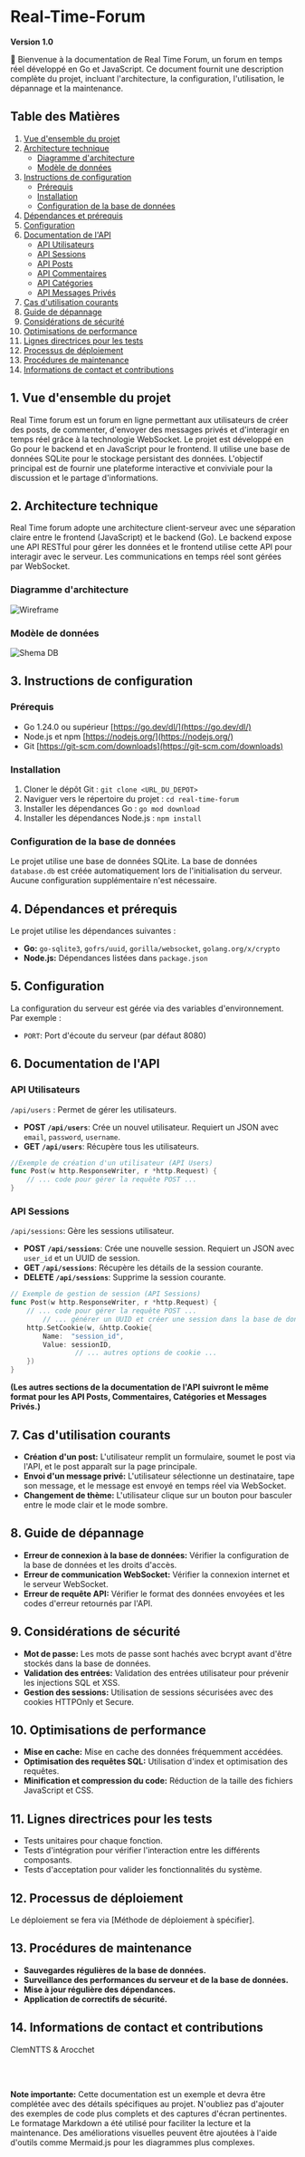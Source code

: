 # Real-Time-Forum

**Version 1.0**

👋 Bienvenue à la documentation de Real Time Forum, un forum en temps réel développé en Go et JavaScript. Ce document fournit une description complète du projet, incluant l'architecture, la configuration, l'utilisation, le dépannage et la maintenance.


## Table des Matières

1. [Vue d'ensemble du projet](#1-vue-densemble-du-projet)
2. [Architecture technique](#2-architecture-technique)
    * [Diagramme d'architecture](#diagramme-darchitecture)
    * [Modèle de données](#modèle-de-données)
3. [Instructions de configuration](#3-instructions-de-configuration)
    * [Prérequis](#prerequisites)
    * [Installation](#installation)
    * [Configuration de la base de données](#configuration-de-la-base-de-données)
4. [Dépendances et prérequis](#4-dépendances-et-préréquis)
5. [Configuration](#5-configuration)
6. [Documentation de l'API](#6-documentation-de-lapi)
    * [API Utilisateurs](#api-utilisateurs)
    * [API Sessions](#api-sessions)
    * [API Posts](#api-posts)
    * [API Commentaires](#api-commentaires)
    * [API Catégories](#api-catégories)
    * [API Messages Privés](#api-messages-privés)
7. [Cas d'utilisation courants](#7-cas-dutilisation-courants)
8. [Guide de dépannage](#8-guide-de-dépannage)
9. [Considérations de sécurité](#9-considérations-de-sécurité)
10. [Optimisations de performance](#10-optimisations-de-performance)
11. [Lignes directrices pour les tests](#11-lignes-directrices-pour-les-tests)
12. [Processus de déploiement](#12-processus-de-déploiement)
13. [Procédures de maintenance](#13-procédures-de-maintenance)
14. [Informations de contact et contributions](#14-informations-de-contact-et-contributions)


## 1. Vue d'ensemble du projet

Real Time forum est un forum en ligne permettant aux utilisateurs de créer des posts, de commenter, d'envoyer des messages privés et d'interagir en temps réel grâce à la technologie WebSocket.  Le projet est développé en Go pour le backend et en JavaScript pour le frontend. Il utilise une base de données SQLite pour le stockage persistant des données.  L'objectif principal est de fournir une plateforme interactive et conviviale pour la discussion et le partage d'informations.


## 2. Architecture technique

Real Time forum adopte une architecture client-serveur avec une séparation claire entre le frontend (JavaScript) et le backend (Go).  Le backend expose une API RESTful pour gérer les données et le frontend utilise cette API pour interagir avec le serveur.  Les communications en temps réel sont gérées par WebSocket.

### Diagramme d'architecture
![Wireframe](/assets/img/wireframe.png)

### Modèle de données
![Shema DB](/assets/img//DBshem.png)



## 3. Instructions de configuration

### Prérequis

* Go 1.24.0 ou supérieur [https://go.dev/dl/](https://go.dev/dl/)
* Node.js et npm [https://nodejs.org/](https://nodejs.org/)
* Git [https://git-scm.com/downloads](https://git-scm.com/downloads)

### Installation

1. Cloner le dépôt Git : `git clone <URL_DU_DEPOT>`
2. Naviguer vers le répertoire du projet : `cd real-time-forum`
3. Installer les dépendances Go : `go mod download`
4. Installer les dépendances Node.js : `npm install`

### Configuration de la base de données

Le projet utilise une base de données SQLite.  La base de données `database.db` est créée automatiquement lors de l'initialisation du serveur.  Aucune configuration supplémentaire n'est nécessaire.


## 4. Dépendances et prérequis

Le projet utilise les dépendances suivantes :

* **Go:** `go-sqlite3`, `gofrs/uuid`, `gorilla/websocket`, `golang.org/x/crypto`
* **Node.js:**  Dépendances listées dans `package.json`


## 5. Configuration

La configuration du serveur est gérée via des variables d'environnement.  Par exemple :

* `PORT`: Port d'écoute du serveur (par défaut 8080)


## 6. Documentation de l'API

### API Utilisateurs

`/api/users` :  Permet de gérer les utilisateurs.  

* **POST `/api/users`**: Crée un nouvel utilisateur.  Requiert un JSON avec `email`, `password`, `username`.
* **GET `/api/users`**: Récupère tous les utilisateurs.

```go
//Exemple de création d'un utilisateur (API Users)
func Post(w http.ResponseWriter, r *http.Request) {
	// ... code pour gérer la requête POST ...
}
```

### API Sessions

`/api/sessions`: Gère les sessions utilisateur.

* **POST `/api/sessions`**: Crée une nouvelle session. Requiert un JSON avec `user_id` et un UUID de session.
* **GET `/api/sessions`**: Récupère les détails de la session courante.
* **DELETE `/api/sessions`**: Supprime la session courante.

```go
// Exemple de gestion de session (API Sessions)
func Post(w http.ResponseWriter, r *http.Request) {
	// ... code pour gérer la requête POST ...
        // ... générer un UUID et créer une session dans la base de données...
	http.SetCookie(w, &http.Cookie{
		Name:  "session_id",
		Value: sessionID,
                // ... autres options de cookie ...
	})
}

```


**(Les autres sections de la documentation de l'API suivront le même format pour les API Posts, Commentaires, Catégories et Messages Privés.)**


## 7. Cas d'utilisation courants

* **Création d'un post:**  L'utilisateur remplit un formulaire, soumet le post via l'API, et le post apparaît sur la page principale.
* **Envoi d'un message privé:** L'utilisateur sélectionne un destinataire, tape son message, et le message est envoyé en temps réel via WebSocket.
* **Changement de thème:**  L'utilisateur clique sur un bouton pour basculer entre le mode clair et le mode sombre.


## 8. Guide de dépannage

* **Erreur de connexion à la base de données:** Vérifier la configuration de la base de données et les droits d'accès.
* **Erreur de communication WebSocket:** Vérifier la connexion internet et le serveur WebSocket.
* **Erreur de requête API:**  Vérifier le format des données envoyées et les codes d'erreur retournés par l'API.


## 9. Considérations de sécurité

* **Mot de passe:** Les mots de passe sont hachés avec bcrypt avant d'être stockés dans la base de données.
* **Validation des entrées:**  Validation des entrées utilisateur pour prévenir les injections SQL et XSS.
* **Gestion des sessions:**  Utilisation de sessions sécurisées avec des cookies HTTPOnly et Secure.


## 10. Optimisations de performance

* **Mise en cache:**  Mise en cache des données fréquemment accédées.
* **Optimisation des requêtes SQL:**  Utilisation d'index et optimisation des requêtes.
* **Minification et compression du code:**  Réduction de la taille des fichiers JavaScript et CSS.


## 11. Lignes directrices pour les tests

* Tests unitaires pour chaque fonction.
* Tests d'intégration pour vérifier l'interaction entre les différents composants.
* Tests d'acceptation pour valider les fonctionnalités du système.


## 12. Processus de déploiement

Le déploiement se fera via [Méthode de déploiement à spécifier].


## 13. Procédures de maintenance

* **Sauvegardes régulières de la base de données.**
* **Surveillance des performances du serveur et de la base de données.**
* **Mise à jour régulière des dépendances.**
* **Application de correctifs de sécurité.**


## 14. Informations de contact et contributions

ClemNTTS & Arocchet


<br>
<br>

**Note importante:**  Cette documentation est un exemple et devra être complétée avec des détails spécifiques au projet.  N'oubliez pas d'ajouter des exemples de code plus complets et des captures d'écran pertinentes.  Le formatage Markdown a été utilisé pour faciliter la lecture et la maintenance.  Des améliorations visuelles peuvent être ajoutées à l'aide d'outils comme Mermaid.js pour les diagrammes plus complexes.